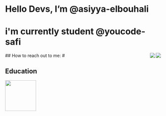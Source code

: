 # Hello Devs, I’m @asiyya-elbouhali
# i'm currently student @youcode-safi
<img align='right' src="https://github-readme-stats.vercel.app/api?username=asiyya-elbouhali&show_icons=true&theme=aura"> 
## How to reach out to me:
 #
 
<img align='right' src="https://github-readme-stats.vercel.app/api/top-langs/?username=asiyya-elbouhali&layout=compact&theme=aura" />

## Education
<div>
   <a href='https://youcode.ma/'>
     <img src='https://avatars.githubusercontent.com/u/77738171?s=200&v=4' style='width:100px'>
  </a>
</div>


